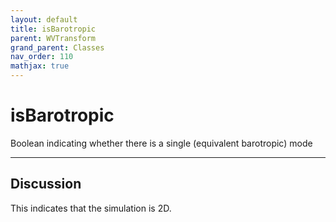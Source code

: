```yaml
---
layout: default
title: isBarotropic
parent: WVTransform
grand_parent: Classes
nav_order: 110
mathjax: true
---
```


#  isBarotropic

Boolean indicating whether there is a single (equivalent barotropic) mode


---

## Discussion
This indicates that the simulation is 2D.
